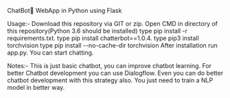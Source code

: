 ChatBot💬 WebApp in Python using Flask

Usage:-
Download this repository via GIT or zip.
Open CMD in directory of this repository(Python 3.6 should be installed)
type pip install -r requirements.txt.
type pip install chatterbot==1.0.4.
type pip3 install torchvision
type pip install --no-cache-dir torchvision
After installation run app.py.
You can start chatting.

Notes:-
This is just basic chatbot, you can improve chatbot learning.
For better Chatbot development you can use Dialogflow.
Even you can do better chatbot development with this strategy also. You just need to train a NLP model in better way.
